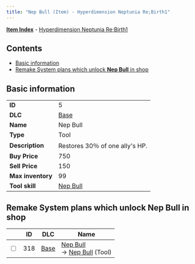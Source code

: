 ```yaml
---
title: "Nep Bull (Item) - Hyperdimension Neptunia Re;Birth1"
---
```


[**Item Index**](/neptunia/rb1/item/index.html) - [Hyperdimension Neptunia Re;Birth1](/neptunia/rb1)

## Contents

- [Basic information](#basic-information)
- [Remake System plans which unlock **Nep Bull** in shop](#remake-system-plans-which-unlock-nep-bull-in-shop)

## Basic information

|   |   |
| -- | -- |
| **ID** | 5 |
| **DLC** | [Base](/neptunia/rb1/dlc/1-base.html) |
| **Name** | Nep Bull |
| **Type** | Tool |
| **Description** | Restores 30％ of one ally's HP. |
| **Buy Price** | 750 |
| **Sell Price** | 150 |
| **Max inventory** | 99 |
| **Tool skill** | [Nep Bull](/neptunia/rb1/skill/1-10005-nep-bull.html) |

## Remake System plans which unlock **Nep Bull** in shop

|    | ID | DLC | Name |
| -- | -- | --- | ---- |
| <input type="checkbox" id="rb1-remake-1-318" class="trackbox" /> | 318 | [Base](/neptunia/rb1/dlc/1-base.html) | [Nep Bull](/neptunia/rb1/remake/1-318-nep-bull.html)<br />→ [Nep Bull](/neptunia/rb1/item/1-5-nep-bull.html) (Tool) |